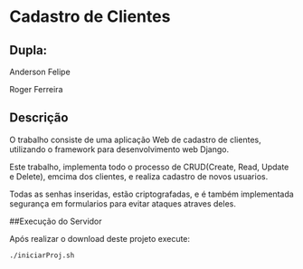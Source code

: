 # Cadastro de Clientes

## Dupla:
Anderson Felipe

Roger Ferreira

## Descrição

O trabalho consiste de uma aplicação Web de cadastro de clientes, utilizando o framework para desenvolvimento web Django.

Este trabalho, implementa todo o processo de CRUD(Create, Read, Update e Delete), emcima dos clientes, e realiza cadastro de novos usuarios.

Todas as senhas inseridas, estão criptografadas, e é também implementada segurança em formularios para evitar ataques atraves deles.

##Execução do Servidor

Após realizar o download deste projeto execute:

```
./iniciarProj.sh
```
